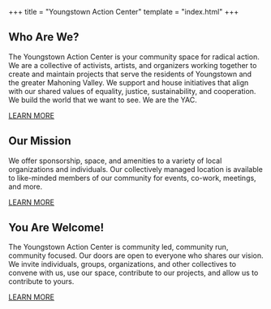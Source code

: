 +++
title = "Youngstown Action Center"
template = "index.html"
+++

## Who Are We?

The Youngstown Action Center is your community space for radical action. We are a collective of activists, artists, and organizers working together to create and maintain projects that serve the residents of Youngstown and the greater Mahoning Valley. We support and house initiatives that align with our shared values of equality, justice, sustainability, and cooperation. We build the world that we want to see. We are the YAC.

<a href="the_yac.md">LEARN MORE</a>

## Our Mission

We offer sponsorship, space, and amenities to a variety of local organizations and individuals. Our collectively managed location is available to like-minded members of our community for events, co-work, meetings, and more.

<a href="our_mission.md">LEARN MORE</a>

## You Are Welcome!

The Youngstown Action Center is community led, community run, community focused. Our doors are open to everyone who shares our vision. We invite individuals, groups, organizations, and other collectives to convene with us, use our space, contribute to our projects, and allow us to contribute to yours.

<a href="#">LEARN MORE</a>